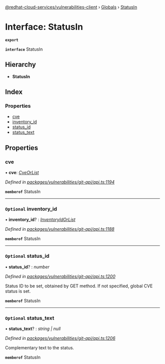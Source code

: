 [@redhat-cloud-services/vulnerabilities-client](../README.md) › [Globals](../globals.md) › [StatusIn](statusin.md)

# Interface: StatusIn

**`export`** 

**`interface`** StatusIn

## Hierarchy

* **StatusIn**

## Index

### Properties

* [cve](statusin.md#cve)
* [inventory_id](statusin.md#optional-inventory_id)
* [status_id](statusin.md#optional-status_id)
* [status_text](statusin.md#optional-status_text)

## Properties

###  cve

• **cve**: *[CveOrList](cveorlist.md)*

*Defined in [packages/vulnerabilities/git-api/api.ts:1194](https://github.com/RedHatInsights/javascript-clients/blob/master/packages/vulnerabilities/git-api/api.ts#L1194)*

**`memberof`** StatusIn

___

### `Optional` inventory_id

• **inventory_id**? : *[InventoryIdOrList](inventoryidorlist.md)*

*Defined in [packages/vulnerabilities/git-api/api.ts:1188](https://github.com/RedHatInsights/javascript-clients/blob/master/packages/vulnerabilities/git-api/api.ts#L1188)*

**`memberof`** StatusIn

___

### `Optional` status_id

• **status_id**? : *number*

*Defined in [packages/vulnerabilities/git-api/api.ts:1200](https://github.com/RedHatInsights/javascript-clients/blob/master/packages/vulnerabilities/git-api/api.ts#L1200)*

Status ID to be set, obtained by GET method. If not specified, global CVE status is set.

**`memberof`** StatusIn

___

### `Optional` status_text

• **status_text**? : *string | null*

*Defined in [packages/vulnerabilities/git-api/api.ts:1206](https://github.com/RedHatInsights/javascript-clients/blob/master/packages/vulnerabilities/git-api/api.ts#L1206)*

Complementary text to the status.

**`memberof`** StatusIn
